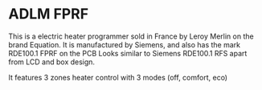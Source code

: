 ADLM FPRF
=========

This is a electric heater programmer sold in France by Leroy Merlin on the brand Equation.
It is manufactured by Siemens, and also has the mark RDE100.1 FPRF on the PCB
Looks similar to Siemens RDE100.1 RFS apart from LCD and box design.

It features 3 zones heater control with 3 modes (off, comfort, eco)
